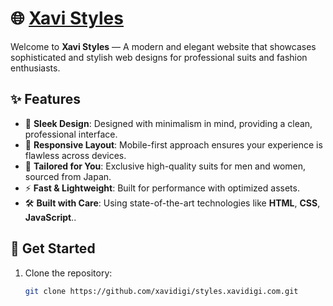 # 🌐 [Xavi Styles](https://styles.xavidigi.com)

Welcome to **Xavi Styles** — A modern and elegant website that showcases sophisticated and stylish web designs for professional suits and fashion enthusiasts.

## ✨ Features

- 🎨 **Sleek Design**: Designed with minimalism in mind, providing a clean, professional interface.
- 📱 **Responsive Layout**: Mobile-first approach ensures your experience is flawless across devices.
- 🎯 **Tailored for You**: Exclusive high-quality suits for men and women, sourced from Japan.
- ⚡ **Fast & Lightweight**: Built for performance with optimized assets.
- 🛠️ **Built with Care**: Using state-of-the-art technologies like **HTML**, **CSS**, **JavaScript**..

## 🚀 Get Started

1. Clone the repository:
   ```bash
   git clone https://github.com/xavidigi/styles.xavidigi.com.git
